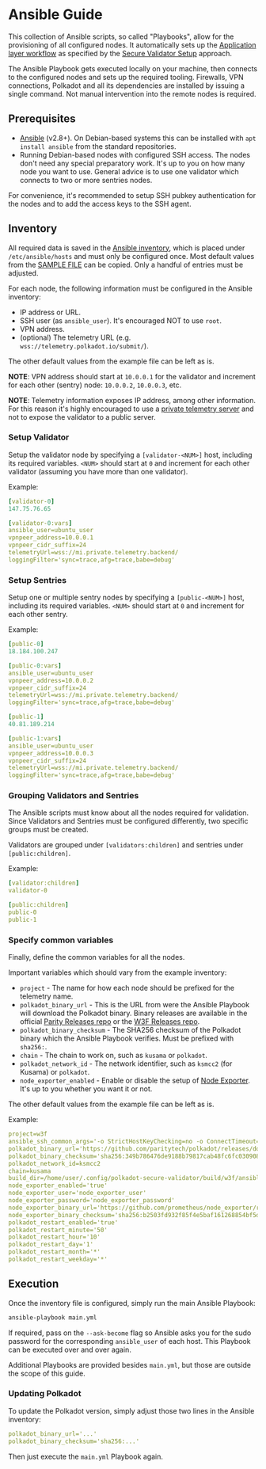 # Ansible Guide

This collection of Ansible scripts, so called "Playbooks", allow for the provisioning of all configured nodes. It automatically sets up the [Application layer workflow](../README.md/#application-creation) as specified by the [Secure Validator Setup](https://hackmd.io/QSJlqjZpQBihEU_ojmtR8g) approach.

The Ansible Playbook gets executed locally on your machine, then connects to the configured nodes and sets up the required tooling. Firewalls, VPN connections, Polkadot and all its dependencies are installed by issuing a single command. Not manual intervention into the remote nodes is required.

## Prerequisites

* [Ansible](https://docs.ansible.com/ansible/latest/installation_guide/intro_installation.html) (v2.8+). On Debian-based systems this can be installed with `apt install ansible` from the standard repositories.
* Running Debian-based nodes with configured SSH access. The nodes don't need any special preparatory work. It's up to you on how many node you want to use. General advice is to use one validator which connects to two or more sentries nodes.

For convenience, it's recommended to setup SSH pubkey authentication for the nodes and to add the access keys to the SSH agent.

## Inventory

All required data is saved in the [Ansible inventory](https://docs.ansible.com/ansible/latest/user_guide/intro_inventory.html), which is placed under `/etc/ansible/hosts` and must only be configured once. Most default values from the [SAMPLE FILE](inventory.sample) can be copied. Only a handful of entries must be adjusted.

For each node, the following information must be configured in the Ansible inventory:

* IP address or URL.
* SSH user (as `ansible_user`). It's encouraged NOT to use `root`.
* VPN address.
* (optional) The telemetry URL (e.g. `wss://telemetry.polkadot.io/submit/`).

The other default values from the example file can be left as is.

**NOTE**: VPN address should start at `10.0.0.1` for the validator and increment for each other (sentry) node: `10.0.0.2`, `10.0.0.3`, etc.

**NOTE**: Telemetry information exposes IP address, among other information. For this reason it's highly encouraged to use a [private telemetry server](https://github.com/paritytech/substrate-telemetry) and not to expose the validator to a public server.

### Setup Validator

Setup the validator node by specifying a `[validator-<NUM>]` host, including its required variables. `<NUM>` should start at `0` and increment for each other validator (assuming you have more than one validator).

Example:

```yaml
[validator-0]
147.75.76.65

[validator-0:vars]
ansible_user=ubuntu_user
vpnpeer_address=10.0.0.1
vpnpeer_cidr_suffix=24
telemetryUrl=wss://mi.private.telemetry.backend/
loggingFilter='sync=trace,afg=trace,babe=debug'
```

### Setup Sentries

Setup one or multiple sentry nodes by specifying a `[public-<NUM>]` host, including its required variables. `<NUM>` should start at `0` and increment for each other sentry.

Example:

```yaml
[public-0]
18.184.100.247

[public-0:vars]
ansible_user=ubuntu_user
vpnpeer_address=10.0.0.2
vpnpeer_cidr_suffix=24
telemetryUrl=wss://mi.private.telemetry.backend/
loggingFilter='sync=trace,afg=trace,babe=debug'

[public-1]
40.81.189.214

[public-1:vars]
ansible_user=ubuntu_user
vpnpeer_address=10.0.0.3
vpnpeer_cidr_suffix=24
telemetryUrl=wss://mi.private.telemetry.backend/
loggingFilter='sync=trace,afg=trace,babe=debug'
```

### Grouping Validators and Sentries

The Ansible scripts must know about all the nodes required for validation. Since Validators and Sentries must be configured differently, two specific groups must be created.

Validators are grouped under `[validators:children]` and sentries under `[public:children]`.

Example:

```yaml
[validator:children]
validator-0

[public:children]
public-0
public-1
```

### Specify common variables

Finally, define the common variables for all the nodes.

Important variables which should vary from the example inventory:

* `project` - The name for how each node should be prefixed for the telemetry name.
* `polkadot_binary_url` - This is the URL from were the Ansible Playbook will download the Polkadot binary. Binary releases are available in the official [Parity Releases repo](https://github.com/paritytech/polkadot/releases) or the [W3F Releases repo](https://github.com/w3f/polkadot/releases).
* `polkadot_binary_checksum` - The SHA256 checksum of the Polkadot binary which the Ansible Playbook verifies. Must be prefixed with `sha256:`.
* `chain` - The chain to work on, such as `kusama` or `polkadot`.
* `polkadot_network_id` - The network identifier, such as `ksmcc2` (for Kusama) or `polkadot`.
* `node_exporter_enabled` - Enable or disable the setup of [Node Exporter](https://github.com/prometheus/node_exporter). It's up to you whether you want it or not.

The other default values from the example file can be left as is.

Example:

```yaml
project=w3f
ansible_ssh_common_args='-o StrictHostKeyChecking=no -o ConnectTimeout=15'
polkadot_binary_url='https://github.com/paritytech/polkadot/releases/download/v0.8.2/polkadot'
polkadot_binary_checksum='sha256:349b786476de9188b79817cab48fc6fc030908ac0e8e2a46a1600625b1990758'
polkadot_network_id=ksmcc2
chain=kusama
build_dir=/home/user/.config/polkadot-secure-validator/build/w3f/ansible
node_exporter_enabled='true'
node_exporter_user='node_exporter_user'
node_exporter_password='node_exporter_password'
node_exporter_binary_url='https://github.com/prometheus/node_exporter/releases/download/v0.18.1/node_exporter-0.18.1.linux-amd64.tar.gz'
node_exporter_binary_checksum='sha256:b2503fd932f85f4e5baf161268854bf5d22001869b84f00fd2d1f57b51b72424'
polkadot_restart_enabled='true'
polkadot_restart_minute='50'
polkadot_restart_hour='10'
polkadot_restart_day='1'
polkadot_restart_month='*'
polkadot_restart_weekday='*'
```

## Execution

Once the inventory file is configured, simply run the main Ansible Playbook:

```bash
ansible-playbook main.yml
```

If required, pass on the `--ask-become` flag so Ansible asks you for the sudo password for the corresponding `ansible_user` of each host. This Playbook can be executed over and over again.

Additional Playbooks are provided besides `main.yml`, but those are outside the scope of this guide.

### Updating Polkadot

To update the Polkadot version, simply adjust those two lines in the Ansible inventory:

```yaml
polkadot_binary_url='...'
polkadot_binary_checksum='sha256:...'
```

Then just execute the `main.yml` Playbook again.
